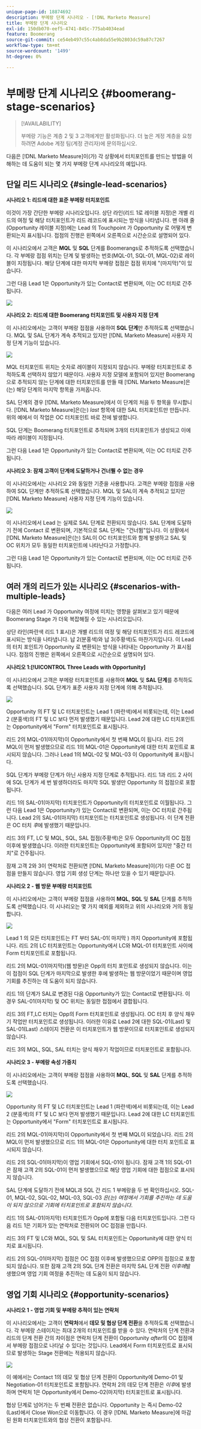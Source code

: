 ```yaml
---
unique-page-id: 18874692
description: 부메랑 단계 시나리오 - [!DNL Marketo Measure]
title: 부메랑 단계 시나리오
exl-id: 150db070-eef5-4741-845c-775ab4034ead
feature: Boomerang
source-git-commit: ce54eb497c55c4ab8da55e9b2803dc59a87c7267
workflow-type: tm+mt
source-wordcount: '1499'
ht-degree: 0%

---
```


# 부메랑 단계 시나리오 {#boomerang-stage-scenarios}

>[!AVAILABILITY]
>
>부메랑 기능은 계층 2 및 3 고객에게만 활성화됩니다. 더 높은 계정 계층을 요청하려면 Adobe 계정 팀(계정 관리자)에 문의하십시오.

다음은 [!DNL Marketo Measure]이(가) 각 상황에서 터치포인트를 만드는 방법을 이해하는 데 도움이 되는 몇 가지 부메랑 단계 시나리오의 예입니다.

## 단일 리드 시나리오 {#single-lead-scenarios}

**시나리오 1: 리드에 대한 표준 부메랑 터치포인트**

이것이 가장 간단한 부메랑 시나리오입니다. 상단 라인(리드 1로 레이블 지정)은 개별 리드의 여정 및 해당 터치포인트가 리드 레코드에 표시되는 방식을 나타냅니다. 맨 아래 줄(Opportunity 레이블 지정)에는 Lead 의 Touchpoint 가 Opportunity 로 어떻게 변환되는지 표시됩니다. 접점의 진행은 왼쪽에서 오른쪽으로 시간순으로 설명되어 있다.

이 시나리오에서 고객은 **MQL** 및 **SQL** 단계를 Boomerangs로 추적하도록 선택했습니다. 각 부메랑 접점 위치는 단계 및 발생하는 번호(MQL-01, SQL-01, MQL-02)로 레이블이 지정됩니다. 해당 단계에 대한 마지막 부메랑 접점은 접점 위치에 &quot;(마지막)&quot;이 있습니다.

그런 다음 Lead 1은 Opportunity가 있는 Contact로 변환되며, 이는 OC 터치로 간주됩니다.

![](assets/1-1.png)

**시나리오 2: 리드에 대한 Boomerang 터치포인트 및 사용자 지정 단계**

이 시나리오에서는 고객이 부메랑 접점을 사용하여 **SQL 단계**&#x200B;만 추적하도록 선택했습니다. MQL 및 SAL 단계가 계속 추적되고 있지만 [!DNL Marketo Measure] 사용자 지정 단계 기능이 있습니다.

![](assets/2-1.png)

MQL 터치포인트 위치는 숫자로 레이블이 지정되지 않습니다. 부메랑 터치포인트로 추적하도록 선택하지 않았기 때문이다. 사용자 지정 모델에 포함되어 있지만 Boomerang으로 추적되지 않는 단계에 대한 터치포인트를 만들 때 [!DNL Marketo Measure]은(는) 해당 단계의 마지막 항목을 가져옵니다.

SAL 단계의 경우 [!DNL Marketo Measure]에서 이 단계의 처음 두 항목을 무시합니다. [!DNL Marketo Measure]은(는) _last_ 항목에 대한 SAL 터치포인트만 만듭니다. 위의 예에서 이 작업은 OC 터치포인트 바로 전에 발생합니다.

SQL 단계는 Boomerang 터치포인트로 추적되며 3개의 터치포인트가 생성되고 이에 따라 레이블이 지정됩니다.

그런 다음 Lead 1은 Opportunity가 있는 Contact로 변환되며, 이는 OC 터치로 간주됩니다.

**시나리오 3: 잠재 고객이 단계에 도달하거나 건너뛸 수 없는 경우**

이 시나리오에서는 시나리오 2와 동일한 기준을 사용합니다. 고객은 부메랑 접점을 사용하여 SQL 단계만 추적하도록 선택했습니다. MQL 및 SAL이 계속 추적되고 있지만 [!DNL Marketo Measure] 사용자 지정 단계 기능이 있습니다.

![](assets/3.png)

이 시나리오에서 Lead 는 실제로 SAL 단계로 전환되지 않습니다. SAL 단계에 도달하기 전에 Contact 로 변환되며, 기본적으로 SAL 단계는 &quot;건너뜀&quot;입니다. 이 상황에서 [!DNL Marketo Measure]은(는) SAL이 OC 터치포인트와 함께 발생하고 SAL 및 OC 위치가 모두 동일한 터치포인트에 나타난다고 가정합니다.

그런 다음 Lead 1은 Opportunity가 있는 Contact로 변환되며, 이는 OC 터치로 간주됩니다.

## 여러 개의 리드가 있는 시나리오 {#scenarios-with-multiple-leads}

다음은 여러 Lead 가 Opportunity 여정에 미치는 영향을 살펴보고 있기 때문에 Boomerang Stage 가 더욱 복잡해질 수 있는 시나리오입니다.

상단 라인(파란색 리드 1 표시)은 개별 리드의 여정 및 해당 터치포인트가 리드 레코드에 표시되는 방식을 나타냅니다. 납 2(분홍색)와 납 3(주황색)도 마찬가지입니다. 이 Lead 의 터치 포인트가 Opportunity 로 변환되는 방식을 나타내는 Opportunity 가 표시됩니다. 접점의 진행은 왼쪽에서 오른쪽으로 시간순으로 설명되어 있다.

**시나리오 1:[!UICONTROL Three Leads with Opportunity]**

이 시나리오에서 고객은 부메랑 터치포인트를 사용하여 **MQL** 및 **SAL 단계**&#x200B;를 추적하도록 선택했습니다. SQL 단계가 표준 사용자 지정 단계에 의해 추적됩니다.

![](assets/4.png)

Opportunity 의 FT 및 LC 터치포인트는 Lead 1 (파란색)에서 비롯되는데, 이는 Lead 2 (분홍색)의 FT 및 LC 보다 먼저 발생했기 때문입니다. Lead 2에 대한 LC 터치포인트는 Opportunity에서 &quot;Form&quot; 터치포인트로 표시됩니다.

리드 2의 MQL-01(마지막)이 Opportunity에서 첫 번째 MQL이 됩니다. 리드 2의 MQL이 먼저 발생했으므로 리드 1의 MQL-01은 Opportunity에 대한 터치 포인트로 표시되지 않습니다. 그러나 Lead 1의 MQL-02 및 MQL-03 이 Opportunity에 표시됩니다.

SQL 단계가 부메랑 단계가 아닌 사용자 지정 단계로 추적됩니다. 리드 1과 리드 2 사이에 SQL 단계가 세 번 발생하더라도 마지막 SQL 발생만 Opportunity 의 접점으로 포함됩니다.

리드 1의 SAL-01(마지막) 터치포인트가 Opportunity의 터치포인트로 이월됩니다. 그런 다음 Lead 1은 Opportunity가 있는 Contact로 변환되며, 이는 OC 터치로 간주됩니다. Lead 2의 SAL-01(마지막) 터치포인트는 터치포인트로 생성됩니다. 이 단계 전환은 OC 터치 _후_&#x200B;에 발생했기 때문입니다.

리드 3의 FT, LC 및 MQL, SQL, SAL 접점(주황색)은 모두 Opportunity의 OC 접점 이후에 발생했습니다. 이러한 터치포인트는 Opportunity에 포함되어 있지만 &quot;중간 터치&quot;로 간주됩니다.

잠재 고객 2와 3이 연락처로 전환되면 [!DNL Marketo Measure]이(가) 다른 OC 접점을 만들지 않습니다. 영업 기회 생성 단계는 하나만 있을 수 있기 때문입니다.

**시나리오 2 - 웹 방문 부메랑 터치포인트**

이 시나리오에서는 고객이 부메랑 접점을 사용하여 **MQL**, **SQL** 및 **SAL** 단계를 추적하도록 선택했습니다. 이 시나리오는 몇 가지 예외를 제외하고 위의 시나리오와 거의 동일합니다.

![](assets/6.png)

Lead 1 의 모든 터치포인트는 FT 부터 SAL-01( 마지막 ) 까지 Opportunity에 포함됩니다. 리드 2의 LC 터치포인트는 Opportunity에서 LC와 MQL-01 터치포인트 사이에 Form 터치포인트로 포함됩니다.

리드 2의 MQL-01(마지막)(웹 방문)은 Opp의 터치 포인트로 생성되지 않습니다. 이는 이 접점이 SQL 단계가 마지막으로 발생한 후에 발생하는 웹 방문이었기 때문이며 영업 기회를 추진하는 데 도움이 되지 않습니다.

리드 1의 단계가 SAL로 변경된 다음 Opportunity가 있는 Contact로 변환됩니다. 이 경우 SAL-01(마지막) 및 OC 위치는 동일한 접점에서 결합됩니다.

리드 3의 FT,LC 터치는 Opp의 Form 터치포인트로 생성됩니다. OC 터치 후 양식 채우기 작업만 터치포인트로 생성됩니다. 이러한 이유로 Lead 2에 대한 SQL-01(Last) 및 SAL-01(Last) 스테이지 전환은 이 터치포인트가 웹 방문이므로 터치포인트로 생성되지 않습니다.

리드 3의 MQL, SQL, SAL 터치는 양식 채우기 작업이므로 터치포인트로 포함됩니다.

**시나리오 3 - 부메랑 속성 가중치**

이 시나리오에서는 고객이 부메랑 접점을 사용하여 **MQL**, **SQL** 및 **SAL** 단계를 추적하도록 선택했습니다.

![](assets/7.png)

Opportunity 의 FT 및 LC 터치포인트는 Lead 1 (파란색)에서 비롯되는데, 이는 Lead 2 (분홍색)의 FT 및 LC 보다 먼저 발생했기 때문입니다. Lead 2에 대한 LC 터치포인트는 Opportunity에서 &quot;Form&quot; 터치포인트로 표시됩니다.

리드 2의 MQL-01(마지막)이 Opportunity에서 첫 번째 MQL이 되었습니다. 리드 2의 MQL이 먼저 발생했으므로 리드 1의 MQL-01은 Opportunity에 대한 터치 포인트로 표시되지 않습니다.

리드 2의 SQL-01(마지막)이 영업 기회에서 SQL-01이 됩니다. 잠재 고객 1의 SQL-01은 잠재 고객 2의 SQL-01이 먼저 발생했으므로 해당 영업 기회에 대한 접점으로 표시되지 않습니다.

SAL 단계에 도달하기 전에 MQL과 SQL 간 리드 1 부메랑을 두 번 확인하십시오. SQL-01, MQL-02, SQL-02, MQL-03, SQL-03 _은(는) 여정에서 기회를 추진하는 데 도움이 되지 않으므로 기회에 터치포인트로 포함되지 않습니다_.

리드 1의 SAL-01(마지막) 터치포인트가 Opp에 포함될 다음 터치포인트입니다. 그런 다음 리드 1은 기회가 있는 연락처로 전환되어 OC 접점을 만듭니다.

리드 3의 FT 및 LC와 MQL, SQL 및 SAL 터치포인트는 Opportunity에 대한 양식 터치로 표시됩니다.

리드 2의 SQL-01(마지막) 접점은 OC 접점 이후에 발생했으므로 OPP의 접점으로 포함되지 않습니다. 또한 잠재 고객 2의 SQL 단계 전환은 마지막 SAL 단계 전환 _이후에_&#x200B;발생했으며 영업 기회 여정을 추진하는 데 도움이 되지 않습니다.

## 영업 기회 시나리오 {#opportunity-scenarios}

**시나리오 1 - 영업 기회 및 부메랑 추적이 있는 연락처**

이 시나리오에서는 고객이 **연락처**&#x200B;에서 **데모 및 협상 단계 전환**&#x200B;을 추적하도록 선택했습니다. 각 부메랑 스테이지는 최대 2개의 터치포인트를 받을 수 있다. 연락처의 단계 전환과 리드의 단계 전환 간의 차이점은 연락처 단계 전환이 Opportunity _after_&#x200B;의 OC 접점에서 부메랑 접점으로 나타날 수 있다는 것입니다. Lead에서 Form 터치포인트로 표시되므로 발생하는 Stage 전환에는 적용되지 않습니다.

![](assets/8.png)

이 예에서는 Contact 1의 데모 및 협상 단계 전환이 Opportunity에 Demo-01 및 Negotiation-01 터치포인트로 포함됩니다. 연락처 2의 데모 단계 전환은 _이후_&#x200B;에 발생하며 연락처 1은 Opportunity에서 Demo-02(마지막) 터치포인트로 표시됩니다.

협상 단계로 넘어가는 두 번째 전환은 없습니다. Opportunity 는 즉시 Demo-02 (Last)에서 Close Won으로 이동합니다. 이 경우 [!DNL Marketo Measure]에 마감된 원화 터치포인트와의 협상 전환이 포함됩니다.
